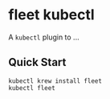 # fleet kubectl

A `kubectl` plugin to ...

## Quick Start

```
kubectl krew install fleet
kubectl fleet
```


